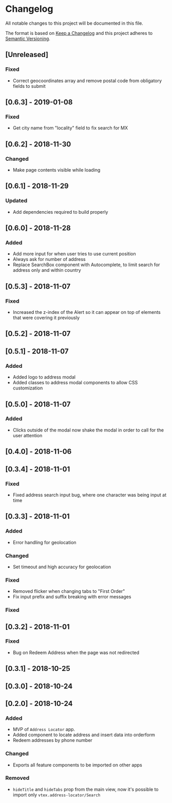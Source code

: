 # Changelog

All notable changes to this project will be documented in this file.

The format is based on [Keep a Changelog](http://keepachangelog.com/en/1.0.0/)
and this project adheres to [Semantic Versioning](http://semver.org/spec/v2.0.0.html).

## [Unreleased]
### Fixed
- Correct geocoordinates array and remove postal code from obligatory fields to submit

## [0.6.3] - 2019-01-08
### Fixed
- Get city name from "locality" field to fix search for MX

## [0.6.2] - 2018-11-30

### Changed

- Make page contents visible while loading

## [0.6.1] - 2018-11-29
### Updated
- Add dependencies required to build properly

## [0.6.0] - 2018-11-28

### Added
- Add more input for when user tries to use current position
- Always ask for number of address
- Replace SearchBox component with Autocomplete, to limit search for address only and within country

## [0.5.3] - 2018-11-07

### Fixed

- Increased the z-index of the Alert so it can appear on top of elements that were covering it previously

## [0.5.2] - 2018-11-07

## [0.5.1] - 2018-11-07
### Added
- Added logo to address modal
- Added classes to address modal components to allow CSS customization

## [0.5.0] - 2018-11-07

### Added

- Clicks outside of the modal now shake the modal in order to call for the user attention

## [0.4.0] - 2018-11-06

## [0.3.4] - 2018-11-01
### Fixed
- Fixed address search input bug, where one character was being input at time

## [0.3.3] - 2018-11-01

### Added
- Error handling for geolocation

### Changed
- Set timeout and high accuracy for geolocation

### Fixed
- Removed flicker when changing tabs to "First Order"
- Fix input prefix and suffix breaking with error messages

### Fixed

## [0.3.2] - 2018-11-01
### Fixed
- Bug on Redeem Address when the page was not redirected

## [0.3.1] - 2018-10-25

## [0.3.0] - 2018-10-24

## [0.2.0] - 2018-10-24
### Added
- MVP of `Address Locator` app.
- Added component to locate address and insert data into orderform
- Redeem addresses by phone number

### Changed
- Exports all feature components to be imported on other apps

### Removed
- `hideTitle` and `hideTabs` prop from the main view, now it's possible to import only `vtex.address-locator/Search`
